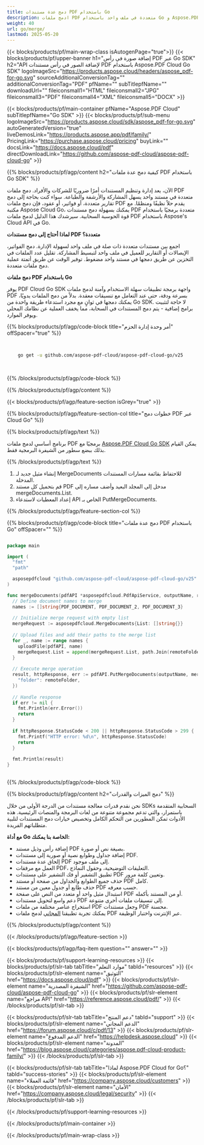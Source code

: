 ```yaml
---
title: دمج عدة مستندات PDF باستخدام Go
description: ادمج ملفات PDF متعددة في ملف واحد باستخدام Go و Aspose.PDF Cloud SDK.
weight: 40
url: go/merge/
lastmod: 2025-05-20
---
```


{{< blocks/products/pf/main-wrap-class isAutogenPage="true">}}
{{< blocks/products/pf/upper-banner h1="إضافة صورة في رأس PDF عبر Go SDK" h2="API لإضافة الصور في رأس مستندات PDF باستخدام Aspose.PDF Cloud Go SDK" logoImageSrc="https://products.aspose.cloud/headers/aspose_pdf-for-go.svg" sourceAdditionalConversionTag="" additionalConversionTag="PDF" pfName="" subTitlepfName="" downloadUrl="" fileiconsmall1="HTML" fileiconsmall2="JPG" fileiconsmall3="PDF" fileiconsmall4="XML" fileiconsmall5="DOCX" >}}

{{< blocks/products/pf/main-container pfName="Aspose.PDF Cloud" subTitlepfName="Go SDK" >}}
{{< blocks/products/pf/sub-menu logoImageSrc="https://products.aspose.cloud/sdk/aspose_pdf-for-go.svg"
autoGeneratedVersion="true"
liveDemosLink="https://products.aspose.app/pdf/family/" PricingLink="https://purchase.aspose.cloud/pricing" buyLink="" docsLink="https://docs.aspose.cloud/pdf"  directDownloadLink="https://github.com/aspose-pdf-cloud/aspose-pdf-cloud-go" >}}

{{% blocks/products/pf/agp/content h2="كيفية دمج عدة ملفات PDF باستخدام Go SDK" %}}

الآن، يعد إدارة وتنظيم المستندات أمرًا ضروريًا للشركات والأفراد. دمج ملفات PDF متعددة في مستند واحد يسهل المشاركة والأرشفة والطباعة. سواء كنت بحاجة إلى دمج تقارير متعددة، أو فواتير، أو عقود، فإن دمج ملفات PDF يقدم حلاً نظيفًا ومنظمًا. مع مكتبة Aspose Cloud Go، يمكنك بسهولة دمج مستندات PDF متعددة برمجيًا باستخدام قوة الحوسبة السحابية. سيرشدك هذا الدليل لدمج ملفات PDF باستخدام Aspose's Cloud API في Go.

**لماذا أحتاج إلى دمج مستندات PDF متعددة؟**

اجمع بين مستندات متعددة ذات صلة في ملف واحد لسهولة الإدارة. دمج الفواتير، الإيصالات أو التقارير للعميل في ملف واحد لتبسيط المشاركة. تقليل عدد الملفات في التخزين عن طريق دمجها في مستند واحد مضغوط. توفير الوقت عن طريق أتمتة عملية دمج ملفات متعددة.

**دمج ملفات PDF باستخدام Go**

يوفر PDF Cloud Go SDK واجهة برمجة تطبيقات سهلة الاستخدام وآمنة لدمج ملفات PDF بسرعة ودقة، حتى عند التعامل مع تنسيقات معقدة. بدلاً من دمج الملفات يدويًا، يمكنك دمجها في ثوانٍ مع مجرد استدعاء طريقة واحدة من Go SDK. لا حاجة لتثبيت برامج إضافية - يتم دمج المستندات في السحابة، مما يخفف العملية عن نظامك المحلي ويوفر الموارد.

{{% blocks/products/pf/agp/code-block title="أمر وحدة إدارة الحزم" offSpacer="true" %}}

```bash

     
    go get -u github.com/aspose-pdf-cloud/aspose-pdf-cloud-go/v25
     
     

```

{{% /blocks/products/pf/agp/code-block %}}

{{% /blocks/products/pf/agp/content %}}

{{< blocks/products/pf/agp/feature-section isGrey="true" >}}

{{% blocks/products/pf/agp/feature-section-col title="خطوات دمج PDF عبر Cloud Go" %}}

{{% blocks/products/pf/agp/text %}}

برنامج أساسي لدمج ملفات PDF برمجيًا مع
[Aspose.PDF Cloud Go SDK](https://products.aspose.cloud/pdf/go/)
يمكن القيام بذلك ببضع سطور من الشيفرة البرمجية فقط.

{{% /blocks/products/pf/agp/text %}}

1. إنشاء مثيل جديد لـ MergeDocuments للاحتفاظ بقائمة مسارات المستندات المدخلة.
1. قم بتحميل كل مستند PDF مدخل إلى المجلد البعيد وأضف مساره إلى mergeDocuments.List.
1. إعداد المعطيات لاستدعاء API الخاص بـ PutMergeDocuments.

{{% /blocks/products/pf/agp/feature-section-col %}}

{{% blocks/products/pf/agp/code-block title="دمج عدة ملفات PDF باستخدام Go" offSpacer="" %}}

```go

package main

import (
  "fmt"
  "path"

  asposepdfcloud "github.com/aspose-pdf-cloud/aspose-pdf-cloud-go/v25"
)

func mergeDocuments(pdfAPI *asposepdfcloud.PdfApiService, outputName, remoteFolder string) {
  // Define document names to merge
  names := []string{PDF_DOCUMENT, PDF_DOCUMENT_2, PDF_DOCUMENT_3}
  
  // Initialize merge request with empty list
  mergeRequest := asposepdfcloud.MergeDocuments{List: []string{}}
  
  // Upload files and add their paths to the merge list
  for _, name := range names {
    uploadFile(pdfAPI, name)
    mergeRequest.List = append(mergeRequest.List, path.Join(remoteFolder, name))
  }
  
  // Execute merge operation
  result, httpResponse, err := pdfAPI.PutMergeDocuments(outputName, mergeRequest, map[string]interface{}{
    "folder": remoteFolder,
  })
  
  // Handle response
  if err != nil {
    fmt.Println(err.Error())
    return
  }
  
  if httpResponse.StatusCode < 200 || httpResponse.StatusCode > 299 {
    fmt.Printf("HTTP error: %d\n", httpResponse.StatusCode)
    return
  }
  
  fmt.Println(result)
}
  
```

{{% /blocks/products/pf/agp/code-block %}}

{{% blocks/products/pf/agp/content h2="دمج الميزات والقدرات" %}}

نحن نقدم قدرات معالجة مستندات من الدرجة الأولى من خلال SDKs السحابية المتقدمة باستمرار، والتي تدعم مجموعة متنوعة من لغات البرمجة والمنصات الرئيسية. هذه الأدوات تمكن المطورين من التحكم الكامل وتخصيص خيارات دمج المستندات لتلبية متطلباتهم الفريدة.

**مع أداة Go الخاصة بنا يمكنك:**

+ إضافة رأس وذيل مستند PDF بصيغة نص أو صورة.
+ إضافة جداول وطوابع نصية أو صورية إلى مستندات PDF.
+ إلحاق عدة مستندات PDF إلى ملف موجود.
+ العمل مع مرفقات PDF، التعليقات التوضيحية، وحقول النماذج.
+ تطبيق التشفير أو فك التشفير على مستندات PDF وتعيين كلمة مرور.
+ حذف جميع الطوابع والجداول من صفحة أو مستند PDF كامل.
+ حذف طابع أو جدول معين من مستند PDF حسب معرفه.
+ استبدال مثيل واحد أو متعدد من النص على صفحة PDF أو من المستند بأكمله.
+ دعم واسع لتحويل مستندات PDF إلى تنسيقات ملفات أخرى متنوعة.
+ استخراج عناصر مختلفة من ملفات PDF وجعل مستندات PDF محسنة.
+ يمكنك تجربة تطبيقنا [المجاني](https://products.aspose.app/pdf/merger) لدمج ملفات PDF عبر الإنترنت واختبار الوظيفة.

{{% /blocks/products/pf/agp/content %}}

{{< /blocks/products/pf/agp/feature-section >}}

{{< blocks/products/pf/agp/faq-item question="" answer="" >}}

{{< blocks/products/pf/support-learning-resources >}}
{{< blocks/products/pf/slr-tab tabTitle="موارد التعلم" tabId="resources" >}}
{{< blocks/products/pf/slr-element name="التوثيق" href="https://docs.aspose.cloud/pdf" >}}
{{< blocks/products/pf/slr-element name="الشيفرة المصدرية" href="https://github.com/aspose-pdf-cloud/aspose-pdf-cloud-go" >}}
{{< blocks/products/pf/slr-element name="مراجع API" href="https://reference.aspose.cloud/pdf/" >}}
{{< /blocks/products/pf/slr-tab >}}

{{< blocks/products/pf/slr-tab tabTitle="دعم المنتج" tabId="support" >}}
{{< blocks/products/pf/slr-element name="الدعم المجاني" href="https://forum.aspose.cloud/c/pdf/13" >}}
{{< blocks/products/pf/slr-element name="الدعم المدفوع" href="https://helpdesk.aspose.cloud" >}}
{{< blocks/products/pf/slr-element name="المدونة" href="https://blog.aspose.cloud/categories/aspose.pdf-cloud-product-family/" >}}
{{< /blocks/products/pf/slr-tab >}}

{{< blocks/products/pf/slr-tab tabTitle="لماذا Aspose.PDF Cloud for Go؟" tabId="success-stories" >}}
{{< blocks/products/pf/slr-element name="قائمة العملاء" href="https://company.aspose.cloud/customers" >}}
{{< blocks/products/pf/slr-element name="الأمان" href="https://company.aspose.cloud/legal/security" >}}
{{< /blocks/products/pf/slr-tab >}}

{{< /blocks/products/pf/support-learning-resources >}}

{{< /blocks/products/pf/main-container >}}

{{< /blocks/products/pf/main-wrap-class >}}



